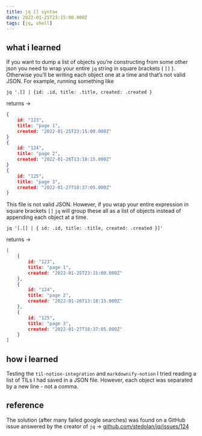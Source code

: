 ```yaml
---
title: jq [] syntax
date: 2022-01-25T23:15:00.000Z
tags: [jq, shell]
---
```


## what i learned
If you want to dump a list of objects you’re constructing from some other json you need to wrap your entire `jq` string in square brackets ( `[]` ). Otherwise you’ll be writing each object one at a time and that’s not valid JSON.
For example, running something like
```shell
jq '.[] | {id: .id, title: .title, created: .created }
```
returns →
```json
{
	id: "123",
	title: "page 1",
	created: "2022-01-25T23:15:00.000Z"
}
{
	id: "124",
	title: "page 2",
	created: "2022-01-26T13:18:15.000Z"
}
{
	id: "125",
	title: "page 3",
	created: "2022-01-27T18:37:05.000Z"
}
```
This file is not valid JSON. However, if you wrap your entire expression in square brackets `[]`  `jq` will group these all as a list of objects instead of appending each object at a time.
```shell
jq '[.[] | { id: .id, title: .title, created: .created }]'
```
returns →
```json
[
	{
		id: "123",
		title: "page 1",
		created: "2022-01-25T23:15:00.000Z"
	},
	{
		id: "124",
		title: "page 2",
		created: "2022-01-26T13:18:15.000Z"
	},
	{
		id: "125",
		title: "page 3",
		created: "2022-01-27T18:37:05.000Z"
	}
]
```
## how i learned
Testing the `til-notion-integration` and `markdownify-notion` I tried reading a list of TILs I had saved in a JSON file. However, each object was separated by a new line - not a comma.
## reference
The solution (after many failed google searches) was found on a GitHub issue answered by the creator of `jq` →
[github.com/stedolan/jq/issues/124](https://github.com/stedolan/jq/issues/124#issuecomment-17875972)

